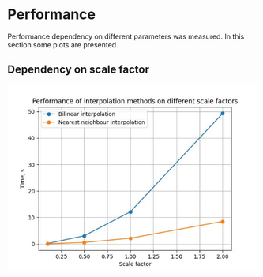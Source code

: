 # Performance

Performance dependency on different parameters was measured. In this section some plots are presented.

## Dependency on scale factor

![Performance dependency on scale factor](../../plots/performance_scale_factor.jpg)